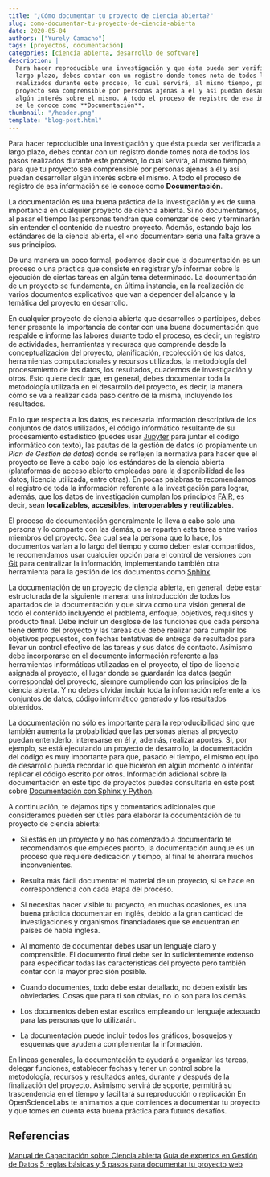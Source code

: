 ```yaml
---
title: "¿Cómo documentar tu proyecto de ciencia abierta?"
slug: como-documentar-tu-proyecto-de-ciencia-abierta
date: 2020-05-04
authors: ["Yurely Camacho"]
tags: [proyectos, documentación]
categories: [ciencia abierta, desarrollo de software]
description: |
  Para hacer reproducible una investigación y que ésta pueda ser verificada a
  largo plazo, debes contar con un registro donde tomes nota de todos los pasos
  realizados durante este proceso, lo cual servirá, al mismo tiempo, para que tu
  proyecto sea comprensible por personas ajenas a él y así puedan desarrollar
  algún interés sobre el mismo. A todo el proceso de registro de esa información
  se le conoce como **Documentación**.
thumbnail: "/header.png"
template: "blog-post.html"
---
```


<!-- # ¿Cómo documentar tu proyecto de ciencia abierta? -->
<!-- **Por Yurely Camacho** -->

Para hacer reproducible una investigación y que ésta pueda ser verificada a
largo plazo, debes contar con un registro donde tomes nota de todos los pasos
realizados durante este proceso, lo cual servirá, al mismo tiempo, para que tu
proyecto sea comprensible por personas ajenas a él y así puedan desarrollar
algún interés sobre el mismo. A todo el proceso de registro de esa información
se le conoce como **Documentación**.

<!-- TEASER_END -->

La documentación es una buena práctica de la investigación y es de suma
importancia en cualquier proyecto de ciencia abierta. Si no documentamos, al
pasar el tiempo las personas tendrán que comenzar de cero y terminarán sin
entender el contenido de nuestro proyecto. Además, estando bajo los estándares
de la ciencia abierta, el «no documentar» sería una falta grave a sus
principios.

De una manera un poco formal, podemos decir que la documentación es un proceso o
una práctica que consiste en registrar y/o informar sobre la ejecución de
ciertas tareas en algún tema determinado. La documentación de un proyecto se
fundamenta, en última instancia, en la realización de varios documentos
explicativos que van a depender del alcance y la temática del proyecto en
desarrollo.

En cualquier proyecto de ciencia abierta que desarrolles o participes, debes
tener presente la importancia de contar con una buena documentación que respalde
e informe las labores durante todo el proceso, es decir, un registro de
actividades, herramientas y recursos que comprende desde la conceptualización
del proyecto, planificación, recolección de los datos, herramientas
computacionales y recursos utilizados, la metodología del procesamiento de los
datos, los resultados, cuadernos de investigación y otros. Esto quiere decir
que, en general, debes documentar toda la metodología utilizada en el desarrollo
del proyecto, es decir, la manera cómo se va a realizar cada paso dentro de la
misma, incluyendo los resultados.

En lo que respecta a los datos, es necesaria información descriptiva de los
conjuntos de datos utilizados, el código informático resultante de su
procesamiento estadístico (puedes usar [Jupyter](https://jupyter.org/) para
juntar el código informático con texto), las pautas de la gestión de datos (o
propiamente un _Plan de Gestión de datos_) donde se reflejen la normativa para
hacer que el proyecto se lleve a cabo bajo los estándares de la ciencia abierta
(plataformas de acceso abierto empleadas para la disponibilidad de los datos,
licencia utilizada, entre otras). En pocas palabras te recomendamos el registro
de toda la información referente a la investigación para lograr, además, que los
datos de investigación cumplan los principios
[FAIR](https://www.go-fair.org/fair-principles/), es decir, sean **localizables,
accesibles, interoperables y reutilizables**.

El proceso de documentación generalmente lo lleva a cabo solo una persona y lo
comparte con las demás, o se reparten esta tarea entre varios miembros del
proyecto. Sea cual sea la persona que lo hace, los documentos varían a lo largo
del tiempo y como deben estar compartidos, te recomendamos usar cualquier opción
para el control de versiones con [Git](https://git-scm.com/) para centralizar la
información, implementando también otra herramienta para la gestión de los
documentos como [Sphinx](https://www.sphinx-doc.org/en/master/).

La documentación de un proyecto de ciencia abierta, en general, debe estar
estructurada de la siguiente manera: una introducción de todos los apartados de
la documentación y que sirva como una visión general de todo el contenido
incluyendo el problema, enfoque, objetivos, requisitos y producto final. Debe
incluir un desglose de las funciones que cada persona tiene dentro del proyecto
y las tareas que debe realizar para cumplir los objetivos propuestos, con fechas
tentativas de entrega de resultados para llevar un control efectivo de las
tareas y sus datos de contacto. Asimismo debe incorporarse en el documento
información referente a las herramientas informáticas utilizadas en el proyecto,
el tipo de licencia asignada al proyecto, el lugar donde se guardarán los datos
(según corresponda) del proyecto, siempre cumpliendo con los principios de la
ciencia abierta. Y no debes olvidar incluir toda la información referente a los
conjuntos de datos, código informático generado y los resultados obtenidos.

La documentación no sólo es importante para la reproducibilidad sino que también
aumenta la probabilidad que las personas ajenas al proyecto puedan entenderlo,
interesarse en él y, además, realizar aportes. Si, por ejemplo, se está
ejecutando un proyecto de desarrollo, la documentación del código es muy
importante para que, pasado el tiempo, el mismo equipo de desarrollo pueda
recordar lo que hicieron en algún momento o intentar replicar el código escrito
por otros. Información adicional sobre la documentación en este tipo de
proyectos puedes consultarla en este post sobre
[Documentación con Sphinx y Python](https://medium.com/qu4nt/documentaci%C3%B3n-con-sphinx-y-python-9a777403cb68).

A continuación, te dejamos tips y comentarios adicionales que consideramos
pueden ser útiles para elaborar la documentación de tu proyecto de ciencia
abierta:

- Si estás en un proyecto y no has comenzado a documentarlo te recomendamos que
  empieces pronto, la documentación aunque es un proceso que requiere dedicación
  y tiempo, al final te ahorrará muchos inconvenientes.

- Resulta más fácil documentar el material de un proyecto, si se hace en
  correspondencia con cada etapa del proceso.

- Si necesitas hacer visible tu proyecto, en muchas ocasiones, es una buena
  práctica documentar en inglés, debido a la gran cantidad de investigaciones y
  organismos financiadores que se encuentran en países de habla inglesa.

- Al momento de documentar debes usar un lenguaje claro y comprensible. El
  documento final debe ser lo suficientemente extenso para especificar todas las
  características del proyecto pero también contar con la mayor precisión
  posible.

- Cuando documentes, todo debe estar detallado, no deben existir las obviedades.
  Cosas que para ti son obvias, no lo son para los demás.

- Los documentos deben estar escritos empleando un lenguaje adecuado para las
  personas que lo utilizarán.

- La documentación puede incluir todos los gráficos, bosquejos y esquemas que
  ayuden a complementar la información.

En líneas generales, la documentación te ayudará a organizar las tareas, delegar
funciones, establecer fechas y tener un control sobre la metodología, recursos y
resultados antes, durante y después de la finalización del proyecto. Asimismo
servirá de soporte, permitirá su trascendencia en el tiempo y facilitará su
reproducción o replicación En OpenScienceLabs te animamos a que comiences a
documentar tu proyecto y que tomes en cuenta esta buena práctica para futuros
desafíos.

## Referencias

[Manual de Capacitación sobre Ciencia abierta](<(https://book.fosteropenscience.eu/es/)>)
[Guía de expertos en Gestión de Datos](https://www.cessda.eu/Training/Training-Resources/Library/Data-Management-Expert-Guide)
[5 reglas básicas y 5 pasos para documentar tu proyecto web](https://www.socialancer.com/como-documentar-un-proyecto-web/)
